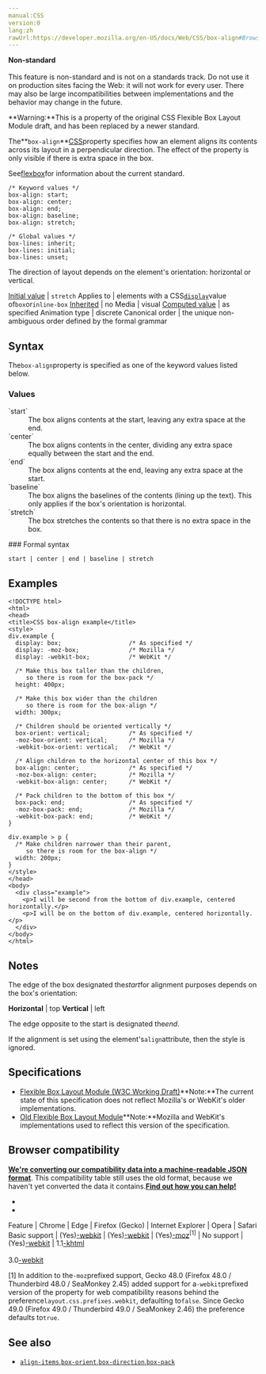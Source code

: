 ```yaml
---
manual:CSS
version:0
lang:zh
rawUrl:https://developer.mozilla.org/en-US/docs/Web/CSS/box-align#Browser_compatibility
---
```






**Non-standard**<br></br>This feature is non-standard and is not on a standards track. Do not use it on production sites facing the Web: it will not work for every user. There may also be large incompatibilities between implementations and the behavior may change in the future.




**Warning:**This is a property of the original CSS Flexible Box Layout Module draft, and has been replaced by a newer standard.





The**`box-align`**[CSS](%427 "")property specifies how an element aligns its contents across its layout in a perpendicular direction. The effect of the property is only visible if there is extra space in the box.



See[flexbox](%36179 "")for information about the current standard.


```
/* Keyword values */
box-align: start;
box-align: center;
box-align: end;
box-align: baseline;
box-align: stretch;

/* Global values */
box-lines: inherit;
box-lines: initial;
box-lines: unset;
```


The direction of layout depends on the element&#39;s orientation: horizontal or vertical.


[Initial value](%28552 "") | `stretch` 
Applies to | elements with a CSS[`display`](%30836 "The display CSS property specifies the type of rendering box used for an element. In HTML, default display property values are taken from behaviors described in the HTML specifications or from the browser/user default stylesheet. The default value in XML is inline, including SVG elements.")value of`box`or`inline-box` 
[Inherited](%28555 "") | no 
Media | visual 
[Computed value](%28556 "") | as specified 
Animation type | discrete 
Canonical order | the unique non-ambiguous order defined by the formal grammar 


## Syntax<a name="Syntax"></a>


The`box-align`property is specified as one of the keyword values listed below.


### Values<a name="Values"></a>
<dl><dt id=''>`start`</dt><dd>The box aligns contents at the start, leaving any extra space at the end.</dd><dt id=''>`center`</dt><dd>The box aligns contents in the center, dividing any extra space equally between the start and the end.</dd><dt id=''>`end`</dt><dd>The box aligns contents at the end, leaving any extra space at the start.</dd><dt id=''>`baseline`</dt><dd>The box aligns the baselines of the contents (lining up the text). This only applies if the box&#39;s orientation is horizontal.</dd><dt id=''>`stretch`</dt><dd>The box stretches the contents so that there is no extra space in the box.</dd></dl>
### Formal syntax<a name="Formal_syntax"></a>

```
start | center | end | baseline | stretch
```

## Examples<a name="Examples"></a>

```
<!DOCTYPE html>
<html>
<head>
<title>CSS box-align example</title>
<style>
div.example {
  display: box;                   /* As specified */
  display: -moz-box;              /* Mozilla */
  display: -webkit-box;           /* WebKit */
	
  /* Make this box taller than the children, 
     so there is room for the box-pack */
  height: 400px;           
	
  /* Make this box wider than the children
     so there is room for the box-align */
  width: 300px;

  /* Children should be oriented vertically */
  box-orient: vertical;           /* As specified */
  -moz-box-orient: vertical;      /* Mozilla */
  -webkit-box-orient: vertical;   /* WebKit */

  /* Align children to the horizontal center of this box */
  box-align: center;              /* As specified */
  -moz-box-align: center;         /* Mozilla */
  -webkit-box-align: center;      /* WebKit */
	
  /* Pack children to the bottom of this box */
  box-pack: end;                  /* As specified */
  -moz-box-pack: end;             /* Mozilla */
  -webkit-box-pack: end;          /* WebKit */
}

div.example > p {            
  /* Make children narrower than their parent, 
     so there is room for the box-align */ 
  width: 200px;
}
</style>
</head>
<body>
  <div class="example">
    <p>I will be second from the bottom of div.example, centered horizontally.</p>
    <p>I will be on the bottom of div.example, centered horizontally.</p>
  </div>
</body>
</html>
```

## Notes<a name="Notes"></a>


The edge of the box designated the*start*for alignment purposes depends on the box&#39;s orientation:


**Horizontal** | top 
**Vertical** | left 



The edge opposite to the start is designated the*end*.



If the alignment is set using the element&#39;s`align`attribute, then the style is ignored.


## Specifications<a name="Specifications"></a>

* [Flexible Box Layout Module (W3C Working Draft)](%33643 "")**Note:**The current state of this specification does not reflect Mozilla&#39;s or WebKit&#39;s older implementations.
* [Old Flexible Box Layout Module](%36342 "")**Note:**Mozilla and WebKit&#39;s implementations used to reflect this version of the specification.

## Browser compatibility<a name="Browser_compatibility"></a>


**[We&#39;re converting our compatibility data into a machine-readable JSON format](%3344 "")**. This compatibility table still uses the old format, because we haven&#39;t yet converted the data it contains.**[Find out how you can help!](%3409 "")**


* 
* 

Feature | Chrome | Edge | Firefox (Gecko) | Internet Explorer | Opera | Safari 
Basic support | (Yes)[-webkit](%4489 "The name of this feature is prefixed with '-webkit' as this browser considers it experimental") | (Yes)[-webkit](%4489 "The name of this feature is prefixed with '-webkit' as this browser considers it experimental") | (Yes)[-moz](%4489 "The name of this feature is prefixed with '-moz' as this browser considers it experimental")<sup>[1]</sup> | No support | (Yes)[-webkit](%4489 "The name of this feature is prefixed with '-webkit' as this browser considers it experimental") | 1.1[-khtml](%4489 "The name of this feature is prefixed with '-khtml' as this browser considers it experimental")<br></br>3.0[-webkit](%4489 "The name of this feature is prefixed with '-webkit' as this browser considers it experimental") 





[1] In addition to the`-moz`prefixed support, Gecko 48.0 (Firefox 48.0 / Thunderbird 48.0 / SeaMonkey 2.45) added support for a`-webkit`prefixed version of the property for web compatibility reasons behind the preference`layout.css.prefixes.webkit`, defaulting to`false`. Since Gecko 49.0 (Firefox 49.0 / Thunderbird 49.0 / SeaMonkey 2.46) the preference defaults to`true`.


## See also<a name="See_also"></a>

* [`align-items`](%34906 "The CSS align-items property defines how the browser distributes space between and around flex items along the cross-axis of their container. This means it works like justify-content but in the perpendicular direction."),[`box-orient`](%36343 "This is a property of the original CSS Flexible Box Layout Module draft, and has been replaced by a newer standard. See flexbox for information about the current standard."),[`box-direction`](%36344 "The box-direction CSS property specifies whether a box lays out its contents normally (from the top or left edge), or in reverse (from the bottom or right edge)."),[`box-pack`](%36345 "This is a property of the original CSS Flexible Box Layout Module draft, and has been replaced by a newer standard. See flexbox for information about the current standard.")



